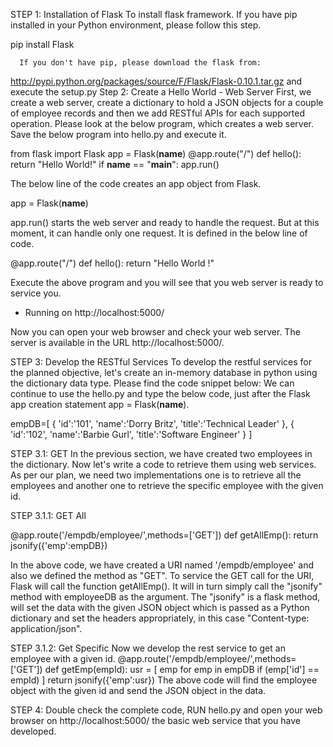 STEP 1: Installation of Flask
        To install flask framework. If you have pip installed in your Python environment, please follow
this step.

pip install Flask

      If you don't have pip, please download the flask from:
http://pypi.python.org/packages/source/F/Flask/Flask-0.10.1.tar.gz and execute the setup.py
Step 2: Create a Hello World - Web Server
First, we create a web server, create a dictionary to hold a JSON objects for a couple of employee
records and then we add RESTful APIs for each supported operation. Please look at the below program,
which creates a web server. Save the below program into hello.py and execute it.

from flask import Flask
app = Flask(__name__)
@app.route("/")
def hello():
return "Hello World!"
if __name__ == "__main__":
app.run()

The below line of the code creates an app object from Flask.

app = Flask(__name__)

app.run() starts the web server and ready to handle the request. But at this moment, it can handle
only one request. It is defined in the below line of code.

@app.route("/")
def hello():
return "Hello World !"

Execute the above program and you will see that you web server is ready to service you.

* Running on http://localhost:5000/

Now you can open your web browser and check your web server. The server is available in the
URL http://localhost:5000/.

STEP 3: Develop the RESTful Services
      To develop the restful services for the planned objective, let's create an in-memory database in
python using the dictionary data type. Please find the code snippet below: We can continue to use
the hello.py and type the below code, just after the Flask app creation statement app =
Flask(__name__).

empDB=[
{
'id':'101',
'name':'Dorry Britz',
'title':'Technical Leader'
},
{
'id':'102',
'name':'Barbie Gurl',
'title':'Software Engineer'
}
]

STEP 3.1: GET
In the previous section, we have created two employees in the dictionary. Now let's write a code
to retrieve them using web services. As per our plan, we need two implementations one is to retrieve all
the employees and another one to retrieve the specific employee with the given id.

STEP 3.1.1: GET All

@app.route('/empdb/employee/',methods=['GET'])
def getAllEmp():
return jsonify({'emp':empDB})

In the above code, we have created a URI named '/empdb/employee' and also we defined the
method as "GET". To service the GET call for the URI, Flask will call the function getAllEmp(). It will in
turn simply call the "jsonify" method with employeeDB as the argument. The "jsonify" is a flask method,
will set the data with the given JSON object which is passed as a Python dictionary and set the headers
appropriately, in this case "Content-type: application/json".

STEP 3.1.2: Get Specific
Now we develop the rest service to get an employee with a given id.
@app.route('/empdb/employee/<empId>',methods=['GET'])
def getEmp(empId):
usr = [ emp for emp in empDB if (emp['id'] == empId) ]
return jsonify({'emp':usr})
The above code will find the employee object with the given id and send the JSON object in the data.

STEP 4: Double check the complete code, RUN hello.py and open your web browser on
http://localhost:5000/ the basic web service that you have developed.
